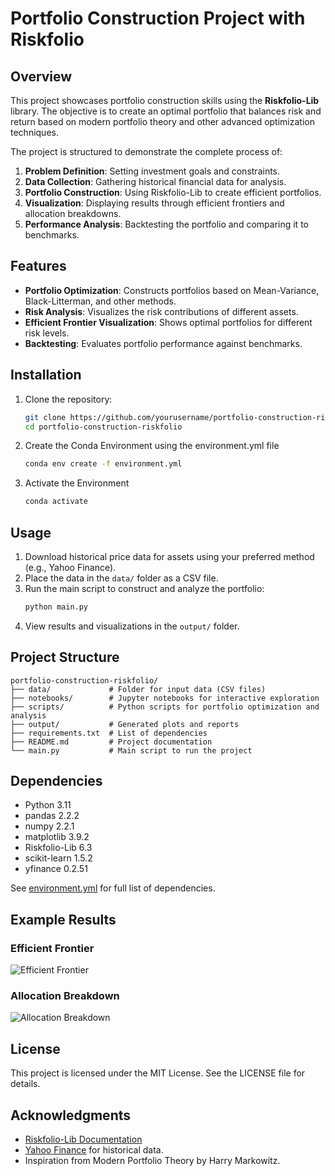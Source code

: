 # Portfolio Construction Project with Riskfolio

## Overview
This project showcases portfolio construction skills using the **Riskfolio-Lib** library. The objective is to create an optimal portfolio that balances risk and return based on modern portfolio theory and other advanced optimization techniques.

The project is structured to demonstrate the complete process of:

1. **Problem Definition**: Setting investment goals and constraints.
2. **Data Collection**: Gathering historical financial data for analysis.
3. **Portfolio Construction**: Using Riskfolio-Lib to create efficient portfolios.
4. **Visualization**: Displaying results through efficient frontiers and allocation breakdowns.
5. **Performance Analysis**: Backtesting the portfolio and comparing it to benchmarks.

## Features
- **Portfolio Optimization**: Constructs portfolios based on Mean-Variance, Black-Litterman, and other methods.
- **Risk Analysis**: Visualizes the risk contributions of different assets.
- **Efficient Frontier Visualization**: Shows optimal portfolios for different risk levels.
- **Backtesting**: Evaluates portfolio performance against benchmarks.

## Installation

1. Clone the repository:
   ```bash
   git clone https://github.com/yourusername/portfolio-construction-riskfolio.git
   cd portfolio-construction-riskfolio
   ```

2. Create the Conda Environment using the environment.yml file
   ```bash
   conda env create -f environment.yml
   ```

3. Activate the Environment
   ```bash
   conda activate 
   ```

## Usage

1. Download historical price data for assets using your preferred method (e.g., Yahoo Finance).
2. Place the data in the `data/` folder as a CSV file.
3. Run the main script to construct and analyze the portfolio:
   ```bash
   python main.py
   ```
4. View results and visualizations in the `output/` folder.

## Project Structure

```
portfolio-construction-riskfolio/
├── data/             # Folder for input data (CSV files)
├── notebooks/        # Jupyter notebooks for interactive exploration
├── scripts/          # Python scripts for portfolio optimization and analysis
├── output/           # Generated plots and reports
├── requirements.txt  # List of dependencies
├── README.md         # Project documentation
└── main.py           # Main script to run the project
```

## Dependencies
- Python 3.11
- pandas 2.2.2
- numpy 2.2.1
- matplotlib 3.9.2
- Riskfolio-Lib 6.3
- scikit-learn 1.5.2
- yfinance 0.2.51

See [environment.yml](https://github.com/jasonmlee/portfolio-construction-riskfolio/blob/main/environment.yml) for full list of dependencies.

## Example Results

### Efficient Frontier
![Efficient Frontier](images/efficient_frontier_example.png)

### Allocation Breakdown
![Allocation Breakdown](images/allocation_breakdown_example.png)

## License
This project is licensed under the MIT License. See the LICENSE file for details.

## Acknowledgments
- [Riskfolio-Lib Documentation](https://riskfolio-lib.readthedocs.io/en/latest/)
- [Yahoo Finance](https://finance.yahoo.com/) for historical data.
- Inspiration from Modern Portfolio Theory by Harry Markowitz.


